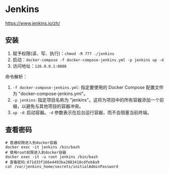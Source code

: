 # Jenkins

https://www.jenkins.io/zh/

## 安装

1. 赋予权限(读、写、执行)：`chmod -R 777 ./jenkins`
2. 启动：`docker-compose -f docker-compose-jenkins.yml -p jenkins up -d`
3. 访问地址：`126.0.0.1:8888`

命令解析：

1. `-f docker-compose-jenkins.yml`: 指定要使用的 Docker Compose 配置文件为 "docker-compose-jenkins.yml"。
2. `-p jenkins`: 指定项目名称为 "jenkins"。这将为项目中的所有容器添加一个前缀，以避免与其他项目的容器冲突。
3. `up -d`: 启动容器。`-d` 参数表示在后台运行容器，而不会阻塞当前终端。

##  查看密码

```shell
# 普通权限进入到docker容器
docker exec -it jenkins /bin/bash
# 使用root权限进入到docker容器
docker exec -it -u root jenkins /bin/bash
# 查看密码:671d33f166e4493ba2083418cdfeb8a9
cat /var/jenkins_home/secrets/initialAdminPassword
```
